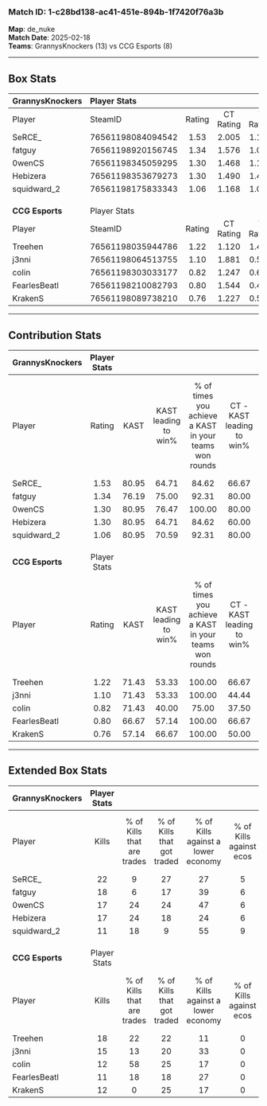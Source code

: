 ### Match ID: 1-c28bd138-ac41-451e-894b-1f7420f76a3b  
**Map**: de_nuke  
**Match Date**: 2025-02-18  
**Teams**: GrannysKnockers (13) vs CCG Esports (8)  

---  

## Box Stats  

| **GrannysKnockers** | Player Stats      |        |           |          |       |       |       |         |        |      |     |
| :- | :- | :-: | :-: | :-: | :-: | :-: | :-: | :-: | :-: | :-: | :-: |
| Player              | SteamID           | Rating | CT Rating | T Rating | KAST  |  ADR  | Kills | Assists | Deaths | K/D  | HS% |
| SeRCE_              | 76561198084094542 |  1.53  |   2.005   |  1.139   | 80.95 | 120.0 |  22   |   10    |   18   | 1.22 | 18  |
| fatguy              | 76561198920156745 |  1.34  |   1.576   |  1.097   | 76.19 | 88.6  |  18   |    1    |   12   | 1.50 | 83  |
| 0wenCS              | 76561198345059295 |  1.30  |   1.468   |  1.125   | 80.95 | 77.9  |  17   |    5    |   13   | 1.31 | 41  |
| Hebizera            | 76561198353679273 |  1.30  |   1.490   |  1.401   | 80.95 | 88.7  |  17   |    4    |   14   | 1.21 | 58  |
| squidward_2         | 76561198175833343 |  1.06  |   1.168   |  1.085   | 80.95 | 64.6  |  11   |    5    |   11   | 1.00 | 54  |
|                     |                   |        |           |          |       |       |       |         |        |      |     |
|                     |                   |        |           |          |       |       |       |         |        |      |     |
|                     |                   |        |           |          |       |       |       |         |        |      |     |
| **CCG Esports**     | Player Stats      |        |           |          |       |       |       |         |        |      |     |
| Player              | SteamID           | Rating | CT Rating | T Rating | KAST  |  ADR  | Kills | Assists | Deaths | K/D  | HS% |
| Treehen             | 76561198035944786 |  1.22  |   1.120   |  1.476   | 71.43 | 87.6  |  18   |    5    |   16   | 1.13 | 27  |
| j3nni               | 76561198064513755 |  1.10  |   1.881   |  0.555   | 71.43 | 73.2  |  15   |    4    |   14   | 1.07 | 53  |
| coIin               | 76561198303033177 |  0.82  |   1.247   |  0.634   | 71.43 | 56.7  |  12   |    4    |   18   | 0.67 | 33  |
| FearlesBeatl        | 76561198210082793 |  0.80  |   1.544   |  0.487   | 66.67 | 75.8  |  11   |    8    |   19   | 0.58 | 45  |
| KrakenS             | 76561198089738210 |  0.76  |   1.227   |  0.538   | 57.14 | 66.5  |  12   |    6    |   18   | 0.67 | 66  |
---  

## Contribution Stats  

| **GrannysKnockers** | Player Stats |       |                      |                                                        |                           |                                                             |                          |                                                            |
| :- | :-: | :-: | :-: | :-: | :-: | :-: | :-: | :-: |
| Player              |    Rating    | KAST  | KAST leading to win% | % of times you achieve a KAST in your teams won rounds | CT - KAST leading to win% | CT - % of times you achieve a KAST in your teams won rounds | T - KAST leading to win% | T - % of times you achieve a KAST in your teams won rounds |
| SeRCE_              |     1.53     | 80.95 |        64.71         |                         84.62                          |           66.67           |                           100.00                            |          60.00           |                           60.00                            |
| fatguy              |     1.34     | 76.19 |        75.00         |                         92.31                          |           80.00           |                           100.00                            |          66.67           |                           80.00                            |
| 0wenCS              |     1.30     | 80.95 |        76.47         |                         100.00                         |           80.00           |                           100.00                            |          71.43           |                           100.00                           |
| Hebizera            |     1.30     | 80.95 |        64.71         |                         84.62                          |           60.00           |                            75.00                            |          71.43           |                           100.00                           |
| squidward_2         |     1.06     | 80.95 |        70.59         |                         92.31                          |           80.00           |                           100.00                            |          57.14           |                           80.00                            |
|                     |              |       |                      |                                                        |                           |                                                             |                          |                                                            |
|                     |              |       |                      |                                                        |                           |                                                             |                          |                                                            |
|                     |              |       |                      |                                                        |                           |                                                             |                          |                                                            |
| **CCG Esports**     | Player Stats |       |                      |                                                        |                           |                                                             |                          |                                                            |
| Player              |    Rating    | KAST  | KAST leading to win% | % of times you achieve a KAST in your teams won rounds | CT - KAST leading to win% | CT - % of times you achieve a KAST in your teams won rounds | T - KAST leading to win% | T - % of times you achieve a KAST in your teams won rounds |
| Treehen             |     1.22     | 71.43 |        53.33         |                         100.00                         |           66.67           |                           100.00                            |          44.44           |                           100.00                           |
| j3nni               |     1.10     | 71.43 |        53.33         |                         100.00                         |           44.44           |                           100.00                            |          66.67           |                           100.00                           |
| coIin               |     0.82     | 71.43 |        40.00         |                         75.00                          |           37.50           |                            75.00                            |          42.86           |                           75.00                            |
| FearlesBeatl        |     0.80     | 66.67 |        57.14         |                         100.00                         |           66.67           |                           100.00                            |          50.00           |                           100.00                           |
| KrakenS             |     0.76     | 57.14 |        66.67         |                         100.00                         |           50.00           |                           100.00                            |          100.00          |                           100.00                           |
---  

## Extended Box Stats  

| **GrannysKnockers** | Player Stats |                            |                            |                                    |                         |                              |                                 |        |                             |                                     |                          |                               |                            |
| :- | :-: | :-: | :-: | :-: | :-: | :-: | :-: | :-: | :-: | :-: | :-: | :-: | :-: |
| Player              |    Kills     | % of Kills that are trades | % of Kills that got traded | % of Kills against a lower economy | % of Kills against ecos | % of Kills that are flawless | % of Kills that are close duels | Deaths | % of Deaths that get traded | % of Deaths against a lower economy | % of Deaths against ecos | % of Deaths that are flawless | % of Deaths that are close |
| SeRCE_              |      22      |             9              |             27             |                 27                 |            5            |              64              |                9                |   18   |             22              |                 33                  |            6             |              44               |             22             |
| fatguy              |      18      |             6              |             17             |                 39                 |            6            |              56              |               11                |   12   |              8              |                 25                  |            0             |              75               |             0              |
| 0wenCS              |      17      |             24             |             24             |                 47                 |            6            |              59              |                0                |   13   |              8              |                 31                  |            0             |              46               |             8              |
| Hebizera            |      17      |             24             |             18             |                 24                 |            6            |              71              |                0                |   14   |             43              |                 29                  |            0             |              57               |             7              |
| squidward_2         |      11      |             18             |             9              |                 55                 |            9            |              64              |               18                |   11   |             27              |                 36                  |            0             |              73               |             9              |
|                     |              |                            |                            |                                    |                         |                              |                                 |        |                             |                                     |                          |                               |                            |
|                     |              |                            |                            |                                    |                         |                              |                                 |        |                             |                                     |                          |                               |                            |
|                     |              |                            |                            |                                    |                         |                              |                                 |        |                             |                                     |                          |                               |                            |
| **CCG Esports**     | Player Stats |                            |                            |                                    |                         |                              |                                 |        |                             |                                     |                          |                               |                            |
| Player              |    Kills     | % of Kills that are trades | % of Kills that got traded | % of Kills against a lower economy | % of Kills against ecos | % of Kills that are flawless | % of Kills that are close duels | Deaths | % of Deaths that get traded | % of Deaths against a lower economy | % of Deaths against ecos | % of Deaths that are flawless | % of Deaths that are close |
| Treehen             |      18      |             22             |             22             |                 11                 |            0            |              67              |                6                |   16   |             25              |                 13                  |            0             |              63               |             6              |
| j3nni               |      15      |             13             |             20             |                 33                 |            0            |              53              |               27                |   14   |             14              |                 14                  |            0             |              71               |             14             |
| coIin               |      12      |             58             |             25             |                 17                 |            0            |              42              |                8                |   18   |             17              |                 22                  |            0             |              72               |             0              |
| FearlesBeatl        |      11      |             18             |             18             |                 27                 |            0            |              64              |                9                |   19   |             26              |                 16                  |            0             |              53               |             16             |
| KrakenS             |      12      |             0              |             25             |                 17                 |            0            |              58              |                0                |   18   |             17              |                 22                  |            0             |              61               |             0              |
